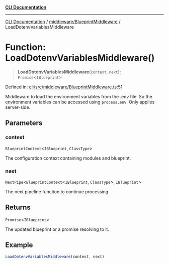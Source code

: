 [**CLI Documentation**](../../../README.md)

***

[CLI Documentation](../../../README.md) / [middleware/BlueprintMiddleware](../README.md) / LoadDotenvVariablesMiddleware

# Function: LoadDotenvVariablesMiddleware()

> **LoadDotenvVariablesMiddleware**(`context`, `next`): `Promise`\<`IBlueprint`\>

Defined in: [cli/src/middleware/BlueprintMiddleware.ts:51](https://github.com/stonemjs/cli/blob/ae332002b2560de84ae3a35accc1d91282bd1543/src/middleware/BlueprintMiddleware.ts#L51)

Middleware to load the environment variables from the .env file.
So the environment variables can be accessed using `process.env`.
Only applies server-side.

## Parameters

### context

`BlueprintContext`\<`IBlueprint`, `ClassType`\>

The configuration context containing modules and blueprint.

### next

`NextPipe`\<`BlueprintContext`\<`IBlueprint`, `ClassType`\>, `IBlueprint`\>

The next pipeline function to continue processing.

## Returns

`Promise`\<`IBlueprint`\>

The updated blueprint or a promise resolving to it.

## Example

```typescript
LoadDotenvVariablesMiddleware(context, next)
```

